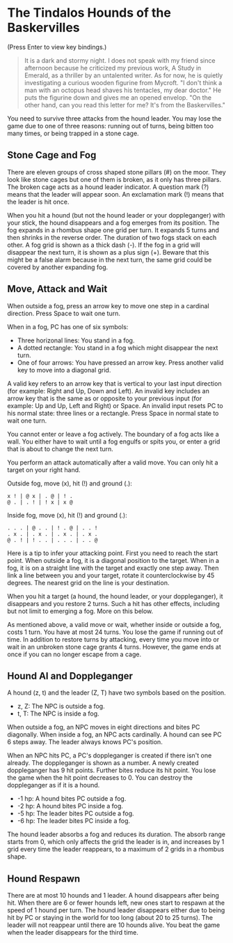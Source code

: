 # The Tindalos Hounds of the Baskervilles

(Press Enter to view key bindings.)

> It is a dark and stormy night. I does not speak with my friend since afternoon because he criticized my previous work, A Study in Emerald, as a thriller by an untalented writer. As for now, he is quietly investigating a curious wooden figurine from Mycroft. "I don't think a man with an octopus head shaves his tentacles, my dear doctor." He puts the figurine down and gives me an opened envelop. "On the other hand, can you read this letter for me? It's from the Baskervilles."

You need to survive three attacks from the hound leader. You may lose the game due to one of three reasons: running out of turns, being bitten too many times, or being trapped in a stone cage.

## Stone Cage and Fog

There are eleven groups of cross shaped stone pillars (#) on the moor. They look like stone cages but one of them is broken, as it only has three pillars. The broken cage acts as a hound leader indicator. A question mark (?) means that the leader will appear soon. An exclamation mark (!) means that the leader is hit once.

When you hit a hound (but not the hound leader or your doppleganger) with your stick, the hound disappears and a fog emerges from its position. The fog expands in a rhombus shape one grid per turn. It expands 5 turns and then shrinks in the reverse order. The duration of two fogs stack on each other. A fog grid is shown as a thick dash (-). If the fog in a grid will disappear the next turn, it is shown as a plus sign (+). Beware that this might be a false alarm because in the next turn, the same grid could be covered by another expanding fog.

## Move, Attack and Wait

When outside a fog, press an arrow key to move one step in a cardinal direction. Press Space to wait one turn.

When in a fog, PC has one of six symbols:

* Three horizonal lines: You stand in a fog.
* A dotted rectangle: You stand in a fog which might disappear the next turn.
* One of four arrows: You have pressed an arrow key. Press another valid key to move into a diagonal grid.

A valid key refers to an arrow key that is vertical to your last input direction (for example: Right and Up, Down and Left). An invalid key includes an arrow key that is the same as or opposite to your previous input (for example: Up and Up, Left and Right) or Space. An invalid input resets PC to his normal state: three lines or a rectangle. Press Space in normal state to wait one turn.

You cannot enter or leave a fog actively. The boundary of a fog acts like a wall. You either have to wait until a fog engulfs or spits you, or enter a grid that is about to change the next turn.

You perform an attack automatically after a valid move. You can only hit a target on your right hand.

Outside fog, move (x), hit (!) and ground (.):

    x ! | @ x | . @ | ! .
    @ . | . ! | ! x | x @

Inside fog, move (x), hit (!) and ground (.):

    . . . | @ . . | ! . @ | . . !
    . x . | . x . | . x . | . x .
    @ . ! | ! . . | . . . | . . @

Here is a tip to infer your attacking point. First you need to reach the start point. When outside a fog, it is a diagonal position to the target. When in a fog, it is on a straight line with the target and exactly one step away. Then link a line between you and your target, rotate it counterclockwise by 45 degrees. The nearest grid on the line is your destination.

When you hit a target (a hound, the hound leader, or your doppleganger), it disappears and you restore 2 turns. Such a hit has other effects, including but not limit to emerging a fog. More on this below.

As mentioned above, a valid move or wait, whether inside or outside a fog, costs 1 turn. You have at most 24 turns. You lose the game if running out of time. In addition to restore turns by attacking, every time you move into or wait in an unbroken stone cage grants 4 turns. However, the game ends at once if you can no longer escape from a cage.

## Hound AI and Doppleganger

A hound (z, t) and the leader (Z, T) have two symbols based on the position.

* z, Z: The NPC is outside a fog.
* t, T: The NPC is inside a fog.

When outside a fog, an NPC moves in eight directions and bites PC diagonally. When inside a fog, an NPC acts cardinally. A hound can see PC 6 steps away. The leader always knows PC's position.

When an NPC hits PC, a PC's doppleganger is created if there isn't one already. The doppleganger is shown as a number. A newly created doppleganger has 9 hit points. Further bites reduce its hit point. You lose the game when the hit point decreases to 0. You can destroy the doppleganger as if it is a hound.

* -1 hp: A hound bites PC outside a fog.
* -2 hp: A hound bites PC inside a fog.
* -5 hp: The leader bites PC outside a fog.
* -6 hp: The leader bites PC inside a fog.

The hound leader absorbs a fog and reduces its duration. The absorb range starts from 0, which only affects the grid the leader is in, and increases by 1 grid every time the leader reappears, to a maximum of 2 grids in a rhombus shape.

## Hound Respawn

There are at most 10 hounds and 1 leader. A hound disappears after being hit. When there are 6 or fewer hounds left, new ones start to respawn at the speed of 1 hound per turn. The hound leader disappears either due to being hit by PC or staying in the world for too long (about 20 to 25 turns). The leader will not reappear until there are 10 hounds alive. You beat the game when the leader disappears for the third time.
